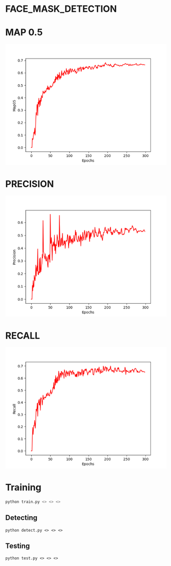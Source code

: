 # FACE_MASK_DETECTION
# MAP 0.5
![MAP 0.5](https://github.com/TranNgoMinhTri/FACE_MASK_DETECTION_/blob/main/map0.5.png?raw=true)
# PRECISION
![PRECISION](https://github.com/TranNgoMinhTri/FACE_MASK_DETECTION_/blob/main/precision.png?raw=true)
# RECALL
![RECALL](https://github.com/TranNgoMinhTri/FACE_MASK_DETECTION_/blob/main/recall.png?raw=true)
# Training

```bash
python train.py <> <> <>
```

## Detecting

```
python detect.py <> <> <>
```

## Testing 

``` 
python test.py <> <> <>
```
